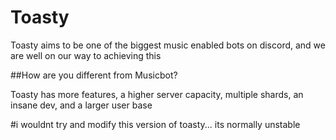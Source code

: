 # Toasty

Toasty aims to be one of the biggest music enabled bots on discord, and we are well on our way to achieving this

##How are you different from Musicbot?


Toasty has more features, a higher server capacity, multiple shards, an insane dev, and a larger user base

#i wouldnt try and modify this version of toasty... its normally unstable

